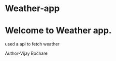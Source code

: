 # Weather-app
<h1> Welcome to Weather app.</h1>
<p> used a api to fetch weather </p>
<p>Author-Vijay Bochare</p>

